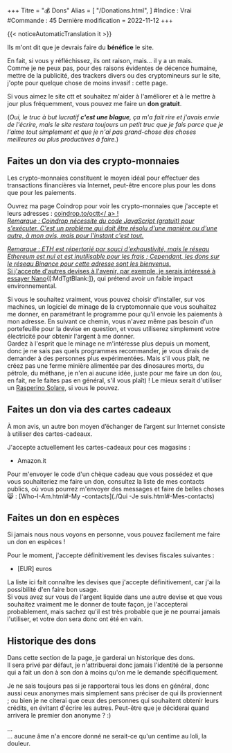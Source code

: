 +++
Titre = "💰 Dons"
Alias ​​= [
  "/Donations.html",
]
#Indice : Vrai
#Commande : 45
Dernière modification = 2022-11-12
+++

{{< noticeAutomaticTranslation it >}}



Ils m'ont dit que je devrais faire du **bénéfice** le site.

En fait, si vous y réfléchissez, ils ont raison, mais... il y a un mais.  
Comme je ne peux pas, pour des raisons évidentes de décence humaine, mettre de la publicité, des trackers divers ou des cryptomineurs sur le site, j'opte pour quelque chose de moins invasif : cette page.

Si vous aimez le site ctt et souhaitez m'aider à l'améliorer et à le mettre à jour plus fréquemment, vous pouvez me faire un **don gratuit**.

(_Oui, le truc à but lucratif **c'est une blague**, ça m'a fait rire et j'avais envie de l'écrire, mais le site restera toujours un petit truc que je fais parce que je l'aime tout simplement et que je n'ai pas grand-chose des choses meilleures ou plus productives à faire._)

## Faites un don via des crypto-monnaies

Les crypto-monnaies constituent le moyen idéal pour effectuer des transactions financières via Internet, peut-être encore plus pour les dons que pour les paiements.

Ouvrez ma page Coindrop pour voir les crypto-monnaies que j'accepte et leurs adresses : <a href="https://coindrop.to/octt" target="_blank" rel="noopener nofollow">coindrop.to/octt</ a> !  
_Remarque : Coindrop nécessite du code JavaScript (gratuit) pour s'exécuter. C'est un problème qui doit être résolu d'une manière ou d'une autre, à mon avis, mais pour l'instant c'est tout._

_Remarque : ETH est répertorié par souci d'exhaustivité, mais le réseau Ethereum est nul et est inutilisable pour les frais ; Cependant, les dons sur le réseau Binance pour cette adresse sont les bienvenus._  
Si j'accepte d'autres devises à l'avenir, par exemple, je serais intéressé à essayer [Nano](https://nano.org){[:MdTgtBlank:]}, qui prétend avoir un faible impact environnemental.

Si vous le souhaitez vraiment, vous pouvez choisir d'installer, sur vos machines, un logiciel de minage de la cryptomonnaie que vous souhaitez me donner, en paramétrant le programme pour qu'il envoie les paiements à mon adresse. En suivant ce chemin, vous n'avez même pas besoin d'un portefeuille pour la devise en question, et vous utiliserez simplement votre électricité pour obtenir l'argent à me donner.  
Gardez à l'esprit que le minage ne m'intéresse plus depuis un moment, donc je ne sais pas quels programmes recommander, je vous dirais de demander à des personnes plus expérimentées. Mais s'il vous plaît, ne créez pas une ferme minière alimentée par des dinosaures morts, du pétrole, du méthane, je n'en ai aucune idée, juste pour me faire un don (ou, en fait, ne le faites pas en général, s'il vous plaît) ! Le mieux serait d'utiliser un [Rasperino Solare](./Posts/2022-06-23-0000-Rasperino-Solare-ed-Altri-Esperimenti-Andati-a-Male.html), si vous le pouvez.

## Faites un don via des cartes cadeaux

À mon avis, un autre bon moyen d’échanger de l’argent sur Internet consiste à utiliser des cartes-cadeaux.

J'accepte actuellement les cartes-cadeaux pour ces magasins :

- Amazon.it

Pour m'envoyer le code d'un chèque cadeau que vous possédez et que vous souhaiteriez me faire un don, consultez la liste de mes contacts publics, où vous pourrez m'envoyer des messages et faire de belles choses 😸 : [Who-I-Am.html#-My -contacts](./Qui -Je suis.html#-Mes-contacts)

## Faites un don en espèces

Si jamais nous nous voyons en personne, vous pouvez facilement me faire un don en espèces !

Pour le moment, j'accepte définitivement les devises fiscales suivantes :

- [EUR] euros

La liste ici fait connaître les devises que j'accepte définitivement, car j'ai la possibilité d'en faire bon usage.  
Si vous avez sur vous de l'argent liquide dans une autre devise et que vous souhaitez vraiment me le donner de toute façon, je l'accepterai probablement, mais sachez qu'il est très probable que je ne pourrai jamais l'utiliser, et votre don sera donc ont été en vain.

## Historique des dons

Dans cette section de la page, je garderai un historique des dons.  
Il sera privé par défaut, je n'attribuerai donc jamais l'identité de la personne qui a fait un don à son don à moins qu'on me le demande spécifiquement.

Je ne sais toujours pas si je rapporterai tous les dons en général, donc aussi ceux anonymes mais simplement sans préciser de qui ils proviennent ; ou bien je ne citerai que ceux des personnes qui souhaitent obtenir leurs crédits, en évitant d'écrire les autres. Peut-être que je déciderai quand arrivera le premier don anonyme ? :)

...  
<classe de code='NoCode'>
... aucune âme n'a encore donné ne serait-ce qu'un centime au loli, la douleur.
</code>